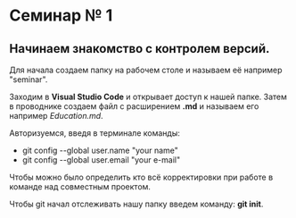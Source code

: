 # Семинар № 1
## Начинаем знакомство с контролем версий.
Для начала создаем папку на рабочем столе и называем её например "seminar".

Заходим в **Visual Studio Code** и открывает доступ к нашей папке. Затем в проводнике создаем файл с расширением **.md** и называем его например *Education.md*.

Авторизуемся, введя в терминале команды:

* git config --global user.name "your name"
* git config --global user.email "your e-mail"

Чтобы можно было определить кто всё корректировки при работе в команде над совместным проектом.

Чтобы git начал отслеживать нашу папку введем команду: **git init**.

